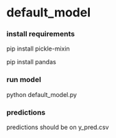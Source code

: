 # default_model


### install requirements 

pip install pickle-mixin

pip install pandas


### run model
python default_model.py


### predictions
predictions should be on y_pred.csv

